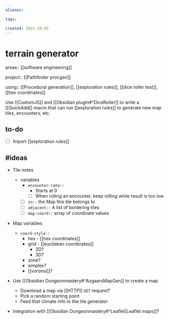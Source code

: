 ```yaml
---
aliases:

tags:

created: 2021-10-05
---
```

# terrain generator

areas:: [[software engineering]]

project:: [[Pathfinder procgen]]

using:: [[Procedural generation]], [[exploration rules]], [[dice roller test]], [[hex coordinates]]

Use [[CustomJS]] and [[Obsidian plugin#^DiceRoller]] to write a [[QuickAdd]] macro that can run [[exploration rules]] to generate new map tiles, encounters, etc.

## to-do

- [ ] Import [[exploration rules]]


## #ideas 

- Tile notes
	- variables
		- `encounter-rate::`
			- Starts at 0
			- [ ] When rolling an encounter, keep rolling while result is too low
		- [ ] `in::` the Map this tile belongs to
		- [ ] `adjacent::` A list of bordering tiles
		- [ ] `map-coord::` array of coordinate values

- Map variables
	- `coord-style::`
		- hex - [[hex coordinates]]
		- grid - [[euclidean coordinates]]
			- 2D?
			- 3D?
		- zone?
		- simplex?
		- [[voronoi]]?

- Use [[Obsidian Dungeonmastery#^AzgaarsMapGen]] to create a map
	- Download a map via [[HTTP]] `GET` request?
	- Pick a random starting point
	- Feed that climate info to the tile generator

- Integration with [[Obsidian Dungeonmastery#^Leaflet|Leaflet maps]]?

